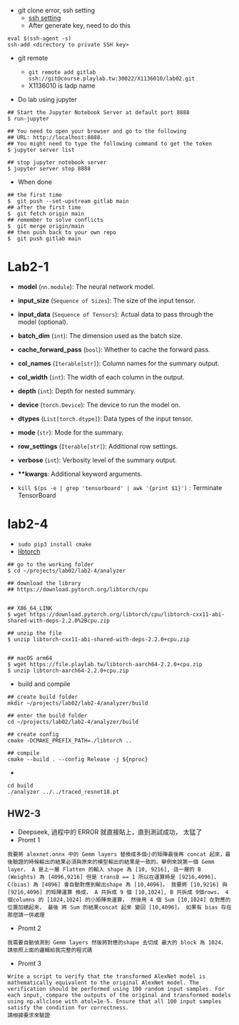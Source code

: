 - git clone error, ssh setting
    - [ssh setting](https://docs.gitlab.com/user/ssh/#rsa-ssh-keys)
    - After generate key, need to do this
```
eval $(ssh-agent -s)
ssh-add <directory to private SSH key>
```

- git remote
    - `git remote add gitlab ssh://git@course.playlab.tw:30022/X1136010/lab02.git`
    - X1136010 is ladp name

- Do lab using jupyter
```
## Start the Jupyter Notebook Server at default port 8888
$ run-jupyter

## You need to open your browser and go to the following
## URL: http://localhost:8888. 
## You might need to type the following command to get the token
$ jupyter server list

## stop jupyter notebook server
$ jupyter server stop 8888
```

- When done 
```
## the first time
$  git push --set-upstream gitlab main
## after the first time
$  git fetch origin main
## remember to solve conflicts
$  git merge origin/main
## then push back to your own repo
$  git push gitlab main
```

# Lab2-1

- **model** (`nn.module`): The neural network model.
- **input_size** (`Sequence of Sizes`): The size of the input tensor.
- **input_data** (`Sequence of Tensors`): Actual data to pass through the model (optional).
- **batch_dim** (`int`): The dimension used as the batch size.
- **cache_forward_pass** (`bool`): Whether to cache the forward pass.
- **col_names** (`Iterable[str]`): Column names for the summary output.
- **col_width** (`int`): The width of each column in the output.
- **depth** (`int`): Depth for nested summary.
- **device** (`torch.Device`): The device to run the model on.
- **dtypes** (`List[torch.dtype]`): Data types of the input tensor.
- **mode** (`str`): Mode for the summary.
- **row_settings** (`Iterable[str]`): Additional row settings.
- **verbose** (`int`): Verbosity level of the summary output.
- **\*\*kwargs**: Additional keyword arguments.

- `kill $(ps -e | grep 'tensorboard' | awk '{print $1}')` : Terminate TensorBoard

# lab2-4
- `sudo pip3 install cmake`
- [libtorch](https://pytorch.org/get-started/locally/)
```
## go to the working folder
$ cd ~/projects/lab02/lab2-4/analyzer

## download the library 
## https://download.pytorch.org/libtorch/cpu


## X86_64_LINK
$ wget https://download.pytorch.org/libtorch/cpu/libtorch-cxx11-abi-shared-with-deps-2.2.0%2Bcpu.zip

## unzip the file
$ unzip libtorch-cxx11-abi-shared-with-deps-2.2.0+cpu.zip 


## macOS arm64
$ wget https://file.playlab.tw/libtorch-aarch64-2.2.0+cpu.zip
$ unzip libtorch-aarch64-2.2.0+cpu.zip
```
- build and compile
```
## create build folder
mkdir ~/projects/lab02/lab2-4/analyzer/build

## enter the build folder
cd ~/projects/lab02/lab2-4/analyzer/build

## create config
cmake -DCMAKE_PREFIX_PATH=./libtorch ..

## compile
cmake --build . --config Release -j ${nproc}
```
- 
```
cd build
./analyzer ../../traced_resnet18.pt 
```

## HW2-3
- Deepseek, 過程中的 ERROR 就直接貼上，直到測試成功， 太猛了
- Promt 1
```
我要將 alexnet.onnx 中的 Gemm layers 替換成多個小的矩陣最後再 concat 起來，最後驗證的時候輸出的結果必須與原來的模型輸出的結果是一致的。舉例來說第一個 Gemm layer， A 是上一層 Flatten 的輸入 shape 為 [10, 9216], 這一層的 B (Weights) 為 [4096,9216] 但是 transB == 1 所以在運算時是 [9216,4096]， C(bias) 為 [4096] 會自動對應到輸出shape 為 [10,4096]。 我要將 [10,9216] 與 [9216,4096] 的矩陣運算 換成， A 共拆成 9 個 [10,1024], B 共拆成 9個rows， 4 個columns 的 [1024,1024] 的小矩陣來運算， 然後用 4 個 Sum [10,1024] 在對應的位置加總起來， 最後 將 Sum 的結果concat 起來 變回 [10,4096]。 如果有 bias 存在那麼請一併處理
```
- Promt 2
```
我需要自動偵測到 Gemm layers 然後將對應的shape 去切成 最大的 block 為 1024， 請依照上面的邏輯給我完整的程式碼
```
- Promt 3
```
Write a script to verify that the transformed AlexNet model is mathematically equivalent to the original AlexNet model. The verification should be performed using 100 random input samples. For each input, compare the outputs of the original and transformed models using np.allclose with atol=1e-5. Ensure that all 100 input samples satisfy the condition for correctness.
請根據要求來驗證
```